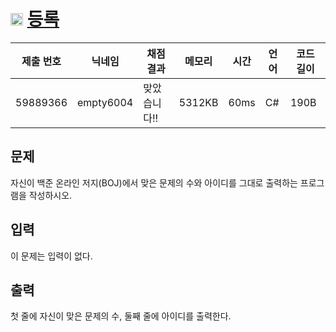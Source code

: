 # <img width="20px"  src="https://d2gd6pc034wcta.cloudfront.net/tier/1.svg" class="solvedac-tier"> [등록](https://www.acmicpc.net/problem/7287) 

| 제출 번호 | 닉네임 | 채점 결과 | 메모리 | 시간 | 언어 | 코드 길이 |
|---|---|---|---|---|---|---|
|59889366|empty6004|맞았습니다!! |5312KB|60ms|C#|190B|

## 문제
<p>자신이 백준 온라인 저지(BOJ)에서 맞은 문제의 수와 아이디를 그대로 출력하는 프로그램을 작성하시오.</p>

## 입력
<p>이 문제는 입력이 없다.</p>

## 출력
<p>첫 줄에 자신이 맞은 문제의 수, 둘째 줄에 아이디를 출력한다.</p>

